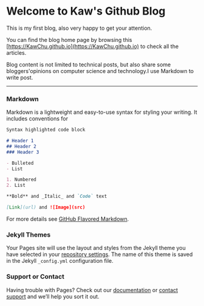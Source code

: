 # Welcome to Kaw's Github Blog

This is my first blog, also very happy to get your attention.

You can find the blog home page by browsing this [https://KawChu.github.io](https://KawChu.github.io) to check all the articles. 

Blog content is not limited to technical posts, but also share some bloggers'opinions on computer science and technology.I use Markdown to write post.

***

### Markdown

Markdown is a lightweight and easy-to-use syntax for styling your writing. It includes conventions for

```markdown
Syntax highlighted code block

# Header 1
## Header 2
### Header 3

- Bulleted
- List

1. Numbered
2. List

**Bold** and _Italic_ and `Code` text

[Link](url) and ![Image](src)
```

For more details see [GitHub Flavored Markdown](https://guides.github.com/features/mastering-markdown/).

### Jekyll Themes

Your Pages site will use the layout and styles from the Jekyll theme you have selected in your [repository settings](https://github.com/KawChu/KawChu.github.io/settings). The name of this theme is saved in the Jekyll `_config.yml` configuration file.

### Support or Contact

Having trouble with Pages? Check out our [documentation](https://help.github.com/categories/github-pages-basics/) or [contact support](https://github.com/contact) and we’ll help you sort it out.
